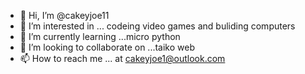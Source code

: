 - 👋 Hi, I’m @cakeyjoe11
- 👀 I’m interested in ... codeing video games and buliding computers 
- 🌱 I’m currently learning ...micro python 
- 💞️ I’m looking to collaborate on ...taiko web
- 📫 How to reach me ... at cakeyjoe1@outlook.com

<!---
cakeyjoe11/cakeyjoe11 is a ✨ special ✨ repository because its `README.md` (this file) appears on your GitHub profile.
You can click the Preview link to take a look at your changes.
--->
